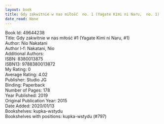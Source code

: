 ```yaml
---
layout: book
title: Gdy zakwitnie w nas miłość  no. 1 (Yagate Kimi ni Naru,  no. 1)
date_read: None
---
```


Book Id: 49644238<br />
Title: Gdy zakwitnie w nas miłość #1 (Yagate Kimi ni Naru, #1)<br />
Author: Nio Nakatani<br />
Author l-f: Nakatani, Nio<br />
Additional Authors: <br />
ISBN: 8380013875<br />
ISBN13: 9788380013872<br />
My Rating: 0<br />
Average Rating: 4.02<br />
Publisher: Studio JG<br />
Binding: Paperback<br />
Number of Pages: 178<br />
Year Published: 2019<br />
Original Publication Year: 2015<br />
Date Added: 2020/01/13<br />
Bookshelves: kupka-wstydu<br />
Bookshelves with positions: kupka-wstydu (#797)<br />

